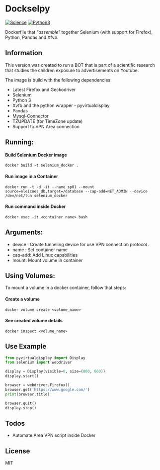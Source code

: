 # Dockselpy

[![Science](https://forthebadge.com/images/badges/built-with-science.svg)](https://dcc.ufmg.br)
[![Python3](https://forthebadge.com/images/badges/made-with-python.svg)](https://www.python.org/)

Dockerfile that *"assemble"* together Selenium (with support for Firefox), Python, Pandas and Xfvb.

## Information

This version was created to run a BOT that is part of a scientific research that studies the children exposure to advertisements on Youtube.

The image is build with the following dependencies:
- Latest Firefox and Geckodriver
- Selenium
- Python 3
- Xvfb and the python wrapper - pyvirtualdisplay
- Pandas
- Mysql-Connector
- TZUPDATE (for TimeZone update)
- Support to VPN Area connection


## Running:
#### Build Selenium Docker image
    docker build -t selenium_docker .
#### Run image in a Container
	docker run -t -d -it --name sp01 --mount source=eleicoes_db,target=/database --cap-add=NET_ADMIN --device /dev/net/tun selenium_docker
#### Run command inside Docker
	docker exec -it <container name> bash

## Arguments:

- device : Create tunneling device for use VPN connection protocol .
- name : Set container name
- cap-add: Add Linux capabilities
- mount: Mount volume in container

## Using Volumes:
To mount a volume in a docker container, follow that steps:
#### Create a volume
    docker volume create <volume_name>
#### See created volume details
    docker inspect <volume_name>


## Use Example

```python
from pyvirtualdisplay import Display
from selenium import webdriver

display = Display(visible=0, size=(800, 600))
display.start()

browser = webdriver.Firefox()
browser.get('https://www.google.com/')
print(browser.title)

browser.quit()
display.stop()

```

## Todos
 - Automate Area VPN script inside Docker

License
----

MIT
